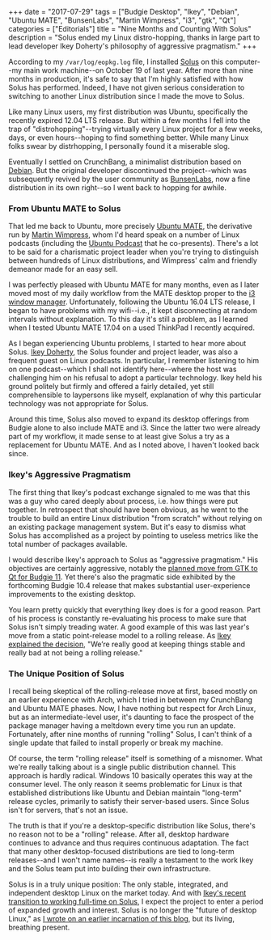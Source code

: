 +++
date = "2017-07-29"
tags = ["Budgie Desktop", "Ikey", "Debian", "Ubuntu MATE", "BunsenLabs", "Martin Wimpress", "i3", "gtk", "Qt"]
categories = ["Editorials"]
title = "Nine Months and Counting With Solus"
description = "Solus ended my Linux distro-hopping, thanks in large part to lead developer Ikey Doherty's philosophy of aggressive pragmatism."
+++

According to my ``/var/log/eopkg.log`` file, I installed [Solus](https://solus-project.com/) on this computer--my main work machine--on October 19 of last year. After more than nine months in production, it's safe to say that I'm highly satisfied with how Solus has performed. Indeed, I have not given serious consideration to switching to another Linux distribution since I made the move to Solus.

Like many Linux users, my first distribution was Ubuntu, specifically the recently expired 12.04 LTS release. But within a few months I fell into the trap of "distrohopping"--trying virtually every Linux project for a few weeks, days, or even hours--hoping to find something better. While many Linux folks swear by distrhopping, I personally found it a miserable slog.

Eventually I settled on CrunchBang, a minimalist distribution based on [Debian](https://www.debian.org/). But the original developer discontinued the project--which was subsequently revived by the user community as [BunsenLabs](https://www.bunsenlabs.org/), now a fine distribution in its own right--so I went back to hopping for awhile.

### From Ubuntu MATE to Solus

That led me back to Ubuntu, more precisely [Ubuntu MATE](https://ubuntu-mate.org/), the derivative run by [Martin Wimpress](http://wimpress.org), whom I'd heard speak on a number of Linux podcasts (including the [Ubuntu Podcast](http://ubuntupodcast.org/) that he co-presents). There's a lot to be said for a charismatic project leader when you're trying to distinguish between hundreds of Linux distributions, and Wimpress' calm and friendly demeanor made for an easy sell.

I was perfectly pleased with Ubuntu MATE for many months, even as I later moved most of my daily workflow from the MATE desktop proper to the [i3 window manager](https://i3wm.org/). Unfortunately, following the Ubuntu 16.04 LTS release, I began to have problems with my wifi--i.e., it kept disconnecting at random intervals without explanation. To this day it's still a problem, as I learned when I tested Ubuntu MATE 17.04 on a used ThinkPad I recently acquired.

As I began experiencing Ubuntu problems, I started to hear more about Solus. [Ikey Doherty](https://plus.google.com/+IkeyDoherty), the Solus founder and project leader, was also a frequent guest on Linux podcasts. In particular, I remember listening to him on one podcast--which I shall not identify here--where the host was challenging him on his refusal to adopt a particular technology. Ikey held his ground politely but firmly and offered a fairly detailed, yet still comprehensible to laypersons like myself, explanation of why this particular technology was not appropriate for Solus.

Around this time, Solus also moved to expand its desktop offerings from Budgie alone to also include MATE and i3. Since the latter two were already part of my workflow, it made sense to at least give Solus a try as a replacement for Ubuntu MATE. And as I noted above, I haven't looked back since.

### Ikey's Aggressive Pragmatism

The first thing that Ikey's podcast exchange signaled to me was that this was a guy who cared deeply about process, i.e. how things were put together. In retrospect that should have been obvious, as he went to the trouble to build an entire Linux distribution "from scratch" without relying on an existing package management system. But it's easy to dismiss what Solus has accomplished as a project by pointing to useless metrics like the total number of packages available.

I would describe Ikey's approach to Solus as "aggressive pragmatism." His objectives are certainly aggressive, notably the [planned move from GTK to Qt for Budgie 11](https://budgie-desktop.org/2017/01/25/kicking-off-budgie-11/). Yet there's also the pragmatic side exhibited by the forthcoming Budgie 10.4 release that makes substantial user-experience improvements to the existing desktop.

You learn pretty quickly that everything Ikey does is for a good reason.
Part of his process is constantly re-evaluating his process to make sure that Solus isn't simply treading water. A good example of this was last year's move from a static point-release model to a rolling release. As [Ikey explained the decision](https://solus-project.com/2016/07/24/replacement-of-release-schedule/), "We’re really good at keeping things stable and really bad at not being a rolling release."

### The Unique Position of Solus

I recall being skeptical of the rolling-release move at first, based mostly on an earlier experience with Arch, which I tried in between my CrunchBang and Ubuntu MATE phases. Now, I have nothing but respect for Arch Linux, but as an intermediate-level user, it's daunting to face the prospect of the package manager having a meltdown every time you run an update. Fortunately, after nine months of running "rolling" Solus, I can't think of a single update that failed to install properly or break my machine.

Of course, the term "rolling release" itself is something of a misnomer. What we're really talking about is a single public distribution channel. This approach is hardly radical. Windows 10 basically operates this way at the consumer level. The only reason it seems problematic for Linux is that established distributions like Ubuntu and Debian maintain "long-term" release cycles, primarily to satisfy their server-based users. Since Solus isn't for servers, that's not an issue.

The truth is that if you're a desktop-specific distribution like Solus, there's no reason not to be a "rolling" release. After all, desktop hardware continues to advance and thus requires continuous adaptation. The fact that many other desktop-focused distributions are tied to long-term releases--and I won't name names--is really a testament to the work Ikey and the Solus team put into building their own infrastructure.

Solus is in a truly unique position: The only stable, integrated, and independent desktop Linux on the market today. And with [Ikey's recent transition to working full-time on Solus](https://solus-project.com/2017/06/13/we-are-growing/), I expect the project to enter a period of expanded growth and interest. Solus is no longer the "future of desktop Linux," as [I wrote on an earlier incarnation of this blog](https://web.archive.org/web/20161107215512/http://opensourcewriter.com/is-solus-the-future-of-desktop-linux/), but its living, breathing present.
